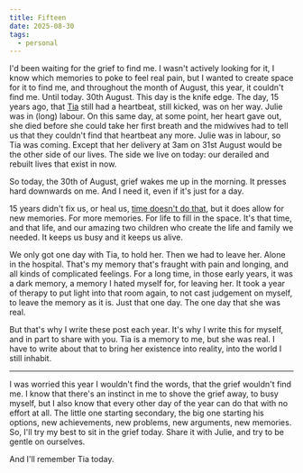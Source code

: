 ```yaml
---
title: Fifteen
date: 2025-08-30
tags:
  - personal
---
```


I'd been waiting for the grief to find me. I wasn't actively looking for it, I know which memories to poke to feel real pain, but I wanted to create space for it to find me, and throughout the month of August, this year, it couldn't find me. Until today. 30th August. This day is the knife edge. The day, 15 years ago, that [Tia](https://remysharp.com/search?q=tia) still had a heartbeat, still kicked, was on her way. Julie was in (long) labour. On this same day, at some point, her heart gave out, she died before she could take her first breath and the midwives had to tell us that they couldn't find that heartbeat any more. Julie was in labour, so  Tia was coming. Except that her delivery at 3am on 31st August would be the other side of our lives. The side we live on today: our derailed and rebuilt lives that exist in now.

<!-- more -->

So today, the 30th of August, grief wakes me up in the morning. It presses hard downwards on me. And I need it, even if it's just for a day.

15 years didn't fix us, or heal us, [time doesn't do that](https://remysharp.com/2014/08/11/time-doesnt-heal), but it does allow for new memories. For more memories. For life to fill in the space. It's that time, and that life, and our amazing two children who create the life and family we needed. It keeps us busy and it keeps us alive.

We only got one day with Tia, to hold her. Then we had to leave her. Alone in the hospital. That's my memory that's fraught with pain and longing, and all kinds of complicated feelings. For a long time, in those early years, it was a dark memory, a memory I hated myself for, for leaving her. It took a year of therapy to put light into that room again, to not cast judgement on myself, to leave the memory as it is. Just that one day. The one day that she was real.

But that's why I write these post each year. It's why I write this for myself, and in part to share with you. Tia is a memory to me, but she was real. I have to write about that to bring her existence into reality, into the world I still inhabit.

---

I was worried this year I wouldn't find the words, that the grief wouldn't find me. I know that there's an instinct in me to shove the grief away, to busy myself, but I also know that every other day of the year can do that with no effort at all. The little one starting secondary, the big one starting his options, new achievements, new problems, new arguments, new memories. So, I'll try my best to sit in the grief today. Share it with Julie, and try to be gentle on ourselves.

And I'll remember Tia today.